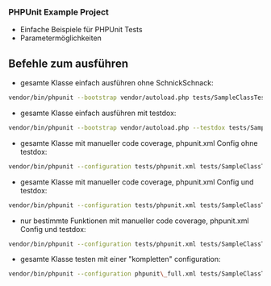 ### PHPUnit Example Project
- Einfache Beispiele für PHPUnit Tests
- Parametermöglichkeiten

## Befehle zum ausführen
- gesamte Klasse einfach ausführen ohne SchnickSchnack: 
```bash
vendor/bin/phpunit --bootstrap vendor/autoload.php tests/SampleClassTest.php
```
- gesamte Klasse einfach ausführen mit testdox:
```bash
vendor/bin/phpunit --bootstrap vendor/autoload.php --testdox tests/SampleClassTest.php
```
- gesamte Klasse mit manueller code coverage, phpunit.xml Config ohne testdox:
```bash
vendor/bin/phpunit --configuration tests/phpunit.xml tests/SampleClassTest.php --whitelist src/ --coverage-html build/phpunit/coverage/
```
- gesamte Klasse mit manueller code coverage, phpunit.xml Config und testdox:
```bash
vendor/bin/phpunit --configuration tests/phpunit.xml tests/SampleClassTest.php --testdox --whitelist src/ --coverage-html build/phpunit/coverage/
```
- nur bestimmte Funktionen mit manueller code coverage, phpunit.xml Config und testdox:
```bash
vendor/bin/phpunit --configuration tests/phpunit.xml tests/SampleClassTest.php --testdox --whitelist src/ --coverage-html build/phpunit/coverage/ --filter "testDoSomethingHiddenFailedIfInputIs(Empty|TooShort|TooLong)$"
```
- gesamte Klasse testen mit einer "kompletten" configuration:
```bash
vendor/bin/phpunit --configuration phpunit\_full.xml tests/SampleClassTest.php
```
